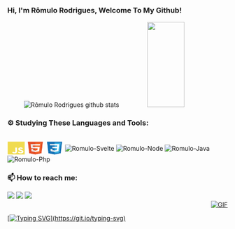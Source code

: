 ##

### Hi, I'm Rômulo Rodrigues, Welcome To My Github!



<div align="left"
##
<!-- github stats -->
<div align="center">  
  <img width="49%" height="195px" src="https://github-readme-stats.vercel.app/api?username=RomuloRMJ&show_icons=true&count_private=true&hide_border=true&title_color=666FF9&icon_color=FFFFFF&text_color=666FF9&bg_color=0d1117" alt="Rômulo Rodrigues github stats" /> 
  <img width="41%" height="195px" src="https://github-readme-stats.vercel.app/api/top-langs/?username=RomuloRMJ&layout=compact&hide_border=true&title_color=666FF9&text_color=666FF9&bg_color=0d1117" />
</div>

### ⚙️ Studying These Languages and Tools:
<!-- tecnologias e ferramentas -->
<div align="left"
<div style="display: inline_block"><br>
  <img align="center" alt="Romulo-Js" height="30" width="40" src="https://raw.githubusercontent.com/devicons/devicon/master/icons/javascript/javascript-plain.svg">
  <img align="center" alt="Romulo-HTML" height="30" width="40" src="https://raw.githubusercontent.com/devicons/devicon/master/icons/html5/html5-original.svg">
  <img align="center" alt="Romulo-CSS" height="30" width="40" src="https://raw.githubusercontent.com/devicons/devicon/master/icons/css3/css3-original.svg">
  <img align="center" alt="Romulo-Svelte" height="30" width="40" src="https://cdn.jsdelivr.net/gh/devicons/devicon/icons/svelte/svelte-original.svg" />
  <img align="center" alt="Romulo-Node" height="30" width="40" src="https://cdn.jsdelivr.net/gh/devicons/devicon/icons/nodejs/nodejs-original.svg" />     
  <img align="center" alt="Romulo-Java" height="30" width="40" src="https://cdn.jsdelivr.net/gh/devicons/devicon/icons/java/java-original.svg" />
  <img align="center" alt="Romulo-Php" height="30" width="40" src="https://cdn.jsdelivr.net/gh/devicons/devicon/icons/php/php-original.svg" />
</div>

### 📫 How to reach me:
<!-- contato -->   
<div align="left"
 <a href="https://www.linkedin.com/in/r%C3%B4mulo-rodrigues-33752720b/" target="_blank"><img src="https://img.shields.io/badge/-LinkedIn-%230077B5?style=for-the-badge&logo=linkedin&logoColor=white" target="_blank"></a> 
 <a href=mailto:romulo.rodrigues.contato@gmail.com target="_blank"><img src="https://img.shields.io/badge/Gmail-D14836?style=for-the-badge&logo=gmail&logoColor=white" target="_blank"></a>
 <a href=mailto:romulo547@hotmail.com target="_blank"><img src="https://img.shields.io/badge/Hotmail-0078D4?style=for-the-badge&logo=microsoft-outlook&link=mailto:gustavo.joset0@hotmail.com">
</div>
    
<!-- gif -->
<div align="right">
<img width="200" alt="GIF" align="center" src="https://media2.giphy.com/media/juua9i2c2fA0AIp2iq/giphy.gif?cid=790b7611b4e4bf02c9b0877b66dad62090cb95617dbba4d7&rid=giphy.gif&ct=s">
</div>

[![Typing SVG](https://readme-typing-svg.herokuapp.com/?color=666FF9&size=35&center=true&vCenter=true&width=1000&lines=may+the+force+be+with+you!)](https://git.io/typing-svg)
 

##
